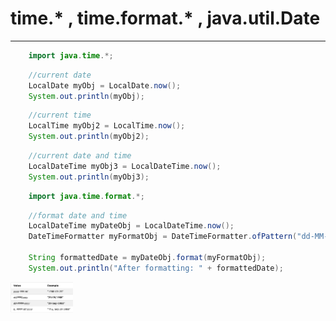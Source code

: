 # time.* , time.format.* ,  java.util.Date
---
```java
    import java.time.*;
```

```java
    //current date
    LocalDate myObj = LocalDate.now(); 
    System.out.println(myObj);
```

```java
    //current time
    LocalTime myObj2 = LocalTime.now();
    System.out.println(myObj2);
```

```java
    //current date and time
    LocalDateTime myObj3 = LocalDateTime.now();
    System.out.println(myObj3);
```
```java
    import java.time.format.*;
```
```java
    //format date and time
    LocalDateTime myDateObj = LocalDateTime.now();
    DateTimeFormatter myFormatObj = DateTimeFormatter.ofPattern("dd-MM-yyyy HH:mm:ss");

    String formattedDate = myDateObj.format(myFormatObj);
    System.out.println("After formatting: " + formattedDate);
```


<p float="left">
  <img src="https://raw.githubusercontent.com/IDGAQ/Super_Cool_Notes/main/Screen%20Shot%202021-04-16%20at%2011.41.18%20AM.png" width="100" />   
  <p2 AHA </p2>
</p>



